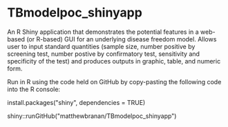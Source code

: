 # TBmodelpoc_shinyapp
An R Shiny application that demonstrates the potential features in a web-based (or R-based) GUI for an underlying disease freedom model. Allows user to input standard quantities (sample size, number positive by screening test, number postive by confirmatory test, sensitivity and specificity of the test) and produces outputs in graphic, table, and numeric form.

Run in R using the code held on GitHub by copy-pasting the following code into the R console:

  install.packages("shiny", dependencies = TRUE)
  
  shiny::runGitHub("matthewbranan/TBmodelpoc_shinyapp")
  

